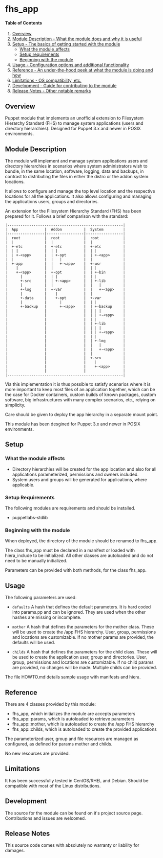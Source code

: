 # fhs_app

#### Table of Contents

1. [Overview](#overview)
2. [Module Description - What the module does and why it is useful](#module-description)
3. [Setup - The basics of getting started with the module](#setup)
    * [What the module_affects](#what-the-module-affects)
    * [Setup requirements](#setup-requirements)
    * [Beginning with the module](#beginning-with-the-module)
4. [Usage - Configuration options and additional functionality](#usage)
5. [Reference - An under-the-hood peek at what the module is doing and how](#reference)
5. [Limitations - OS compatibility, etc.](#limitations)
6. [Development - Guide for contributing to the module](#development)
7. [Release Notes - Other notable remarks](#release-notes)

## Overview

Puppet module that implements an unofficial extension to Filesystem Hierarchy
Standard (FHS) to manage system applications (users and directory hierarchies).
Designed for Puppet 3.x and newer in POSIX environments.

## Module Description

The module will implement and manage system applications users and directory
hierarchies in scenarios where system administrators wish to bundle, in the
same location, software, logging, data and backups, in contrast to distributing
the files in either the distro or the addon system locations.

It allows to configure and manage the top level location and the respective
locations for all the applications. It also allows configuring and managing
the applications users, groups and directories.

An extension for the Filesystem Hierarchy Standard (FHS) has been prepared for
it. Follows a brief comparison with the standard:

````
|-----------------------------------------------------|
|  App            |  Addon          |  System         |
|-----------------|-----------------|-----------------|
|  root           |  root           |  root           |
|  |              |  |              |  |              |
|  +-etc          |  +-etc          |  +-etc          |
|  | |            |  | |            |  | |            |
|  | +-<app>      |  | +-opt        |  | +-<app>      |
|  |              |  |   |          |  |              |
|  +-app          |  |   +-<app>    |  +-usr          |
|    |            |  |              |  | |            |
|    +-<app>      |  +-opt          |  | +-bin        |
|      |          |  | |            |  | |            |
|      +-src      |  | +-<app>      |  | +-lib        |
|      |          |  |              |  |   |          |
|      +-log      |  +-var          |  |   +-<app>    |
|      |          |    |            |  |              |
|      +-data     |    +-opt        |  +-var          |
|      |          |      |          |  | |            |
|      +-backup   |      +-<app>    |  | +-backup     |
|                 |                 |  | | |          |
|                 |                 |  | | +-<app>    |
|                 |                 |  | |            |
|                 |                 |  | +-lib        |
|                 |                 |  | | |          |
|                 |                 |  | | +-<app>    |
|                 |                 |  | |            |
|                 |                 |  | +-log        |
|                 |                 |  |   |          |
|                 |                 |  |   +-<app>    |
|                 |                 |  |              |
|                 |                 |  +-srv          |
|                 |                 |    |            |
|                 |                 |    +-<app>      |
|                 |                 |                 |
|-----------------------------------------------------|
````

Via this implementation it is thus possible to satisfy scenarios where it is
more important to keep most files of an application together, which can be the
case for Docker containers, custom builds of known packages, custom software,
big infrastructures with many complex scenarios, etc., relying on simplicity.

Care should be given to deploy the app hierarchy in a separate mount point.

This module has been desgined for Puppet 3.x and newer in POSIX environments.

## Setup

### What the module affects

* Directory hierarchies will be created for the app location and also for all
applications parameterized, permissions and owners included.
* System users and groups will be generated for applications, where applicable.

### Setup Requirements

The following modules are requirements and should be installed.
* puppetlabs-stdlib

### Beginning with the module

When deployed, the directory of the module should be renamed to fhs_app.

The class fhs_app must be declared in a manifest or loaded with
hiera_include to be initialized.
All other classes are autoloaded and do not need to be manually initialized.

Parameters can be provided with both methods, for the class fhs_app.

## Usage

The following parameters are used:

* `defaults`
A hash that defines the default parameters.
It is hard coded into params.pp and can be ignored.
They are used when the other hashes are missing or incomplete.

* `mother`
A hash that defines the parameters for the mother class.
These will be used to create the /app FHS hierarchy.
User, group, permissions and locations are customizable.
If no mother params are provided, the defaults will be used.

* `childs`
A hash that defines the parameters for the child class.
These will be used to create the application user, group and directories.
User, group, permissions and locations are customizable.
If no child params are provided, no changes will be made.
Multiple childs can be provided.

The file HOWTO.md details sample usage with manifests and hiera.

## Reference

There are 4 classes provided by this module:
- fhs_app, which initializes the module are accepts parameters
- fhs_app::params, which is autoloaded to retrieve parameters
- fhs_app::mother, which is autoloaded to create the /app FHS hierarchy
- fhs_app::childs, which is autoloaded to create the provided applications

The parameterized user, group and file resources are managed as configured, as
defined for params mother and childs.

No new resources are provided.

## Limitations

It has been successfully tested in CentOS/RHEL and Debian.
Should be compatible with most of the Linux distributions.

## Development

The source for the module can be found on it's project source page.
Contributions and issues are welcomed.

## Release Notes

This source code comes with absolutely no warranty or liability for damages.

